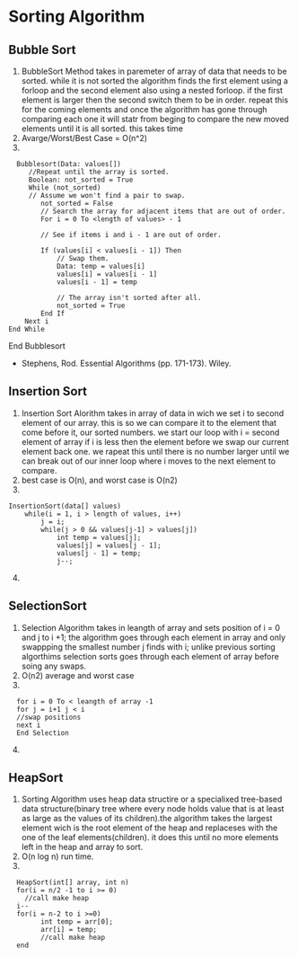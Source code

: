 # Sorting Algorithm 


## Bubble Sort

1.  BubbleSort Method takes in paremeter of array of data
that needs to be sorted. while it is not sorted the algorithm
finds the first element using a forloop and the second element 
also using a nested forloop. if the first element is larger then the second
switch them to be in order. repeat this for the coming elements
and once the algorithm has gone through comparing each one it will statr from beging
to compare the new moved elements until it is all sorted. this takes time
2.  Avarge/Worst/Best Case = O(n^2)
3.


      Bubblesort(Data: values[])
         //Repeat until the array is sorted.
         Boolean: not_sorted = True
         While (not_sorted)
         // Assume we won't find a pair to swap.
            not_sorted = False
            // Search the array for adjacent items that are out of order.
            For i = 0 To <length of values> - 1

            // See if items i and i - 1 are out of order.
    
            If (values[i] < values[i - 1]) Then
                // Swap them.
                Data: temp = values[i]
                values[i] = values[i - 1]
                values[i - 1] = temp
 
                // The array isn't sorted after all.
                not_sorted = True
            End If
        Next i
    End While
End Bubblesort  

- Stephens, Rod. Essential Algorithms (pp. 171-173). Wiley. 


## Insertion Sort

1.  Insertion Sort Alorithm takes in array of data in wich
we set i to second element of our array. this is so we can
compare it to the element that come before it, our sorted numbers.
we start our loop with i = second element of array
if i is less then the element before we swap our current element back one.
we rapeat this until there is no number larger until we can break out of our inner loop
where i moves to the next element to compare.
2.  best case is O(n), 
and worst case is O(n2)
3.


    InsertionSort(data[] values)
        while(i = 1, i > length of values, i++)
            j = i;
            while(j > 0 && values[j-1] > values[j])
                int temp = values[j];
                values[j] = values[j - 1];
                values[j - 1] = temp;
                j--;
4.


## SelectionSort

1.  Selection Algorithm takes in leangth of array
and sets position of i = 0 and j to i +1;
the algorithm goes through each element in array and only 
swappping the smallest number j finds with i; unlike previous 
sorting algorthims selection sorts goes through each element 
of array before soing any swaps.
2.  O(n2) average and worst case
3.

      for i = 0 To < leangth of array -1
      for j = i+1 j < i
      //swap positions
      next i
      End Selection


4.

## HeapSort

1.  Sorting Algorithm uses heap data structire or 
a specialixed tree-based data structure(binary tree where 
every node holds value that is at least as large as the values
of its children).the algorithm takes the largest element wich
is the root element of the heap and replaceses with the one 
of the leaf elements(children). it does this until no more
elements left in the heap and array to sort.
2.  O(n log n) run time.
3.


      HeapSort(int[] array, int n)
      for(i = n/2 -1 to i >= 0)
        //call make heap
      i--
      for(i = n-2 to i >=0)
            int temp = arr[0];
            arr[i] = temp;
            //call make heap
      end
